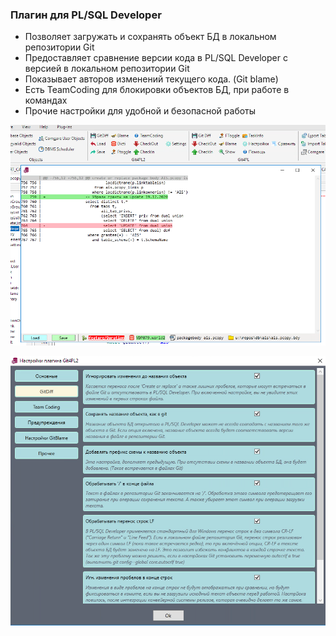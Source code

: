 ### Плагин для PL/SQL Developer

- Позволяет загружать и сохранять объект БД в локальном репозитории Git
- Предоставляет сравнение версии кода в PL/SQL Developer с версией в локальном репозитории Git
- Показывает авторов изменений текущего кода. (Git blame)
- Есть TeamCoding для блокировки объектов БД, при работе в командах
- Прочие настройки для удобной и безопасной работы

![](https://raw.githubusercontent.com/dbobylev/Git4PL2/master/screen.png)

![](https://raw.githubusercontent.com/dbobylev/Git4PL2/master/screen2.png)